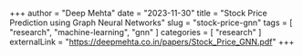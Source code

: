 +++
author = "Deep Mehta"
date = "2023-11-30"
title = "Stock Price Prediction using Graph Neural Networks"
slug = "stock-price-gnn"
tags = [
    "research",
    "machine-learning",
    "gnn"
]
categories = [
    "research"
]
externalLink = "https://deepmehta.co.in/papers/Stock_Price_GNN.pdf"
+++